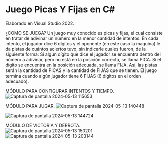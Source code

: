 # Juego Picas Y Fijas en C#
Elaborado en Visual Studio 2022. 

¿COMO SE JUEGA?
Un juego muy conocido es picas y fijas, el cual consiste en tratar de adivinar un número en la menor cantidad de intentos. En cada intento, el jugador dice 6 dígitos  y el oponente (en este caso la maquina) le da pistas de cuántos aciertos tuvo, sin indicarle cuales fueron, de la siguiente forma: Si algún dígito que dice el jugador se encuentra dentro del número a adivinar, pero no está en la posición correcta, se llama PICA. Si el dígito se encuentra en la posición adecuada, se llama FIJA. Así, las pistas serán la cantidad de PICAS y la cantidad de FIJAS que se tienen. El juego termina cuando algún jugador tiene 6 FIJAS (6 dígitos en el orden adecuado).

MÓDULO PARA CONFIGURAR INTENTOS Y TIEMPO.
![Captura de pantalla 2024-05-13 115653](https://github.com/moonthang/PicasYFijas_C-/assets/141515941/f8595174-3124-4a97-896f-b0757ac6392a)

MÓDULO PARA JUGAR.
![Captura de pantalla 2024-05-13 140448](https://github.com/moonthang/PicasYFijas_C-/assets/141515941/dc326638-d381-494a-b85c-a82a49195903)

![Captura de pantalla 2024-05-13 144724](https://github.com/moonthang/PicasYFijas_C-/assets/141515941/2b4d89f3-bf0a-425c-9c3e-7b51641d4f37)

MÓDULO DE VICTORIA Y DERROTA.
![Captura de pantalla 2024-05-13 150201](https://github.com/moonthang/PicasYFijas_C-/assets/141515941/ded703be-122f-46fa-8d22-d4d164b8b194)
![Captura de pantalla 2024-05-13 203144](https://github.com/moonthang/PicasYFijas_C-/assets/141515941/8dad819b-464c-477a-a465-462802107b14)



